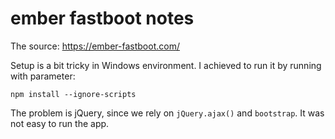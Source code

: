 # ember fastboot notes

The source: https://ember-fastboot.com/

Setup is a bit tricky in Windows environment. I achieved to run it by running with parameter:

`npm install --ignore-scripts`

The problem is jQuery, since we rely on `jQuery.ajax()` and `bootstrap`. It was not easy to run the app.
